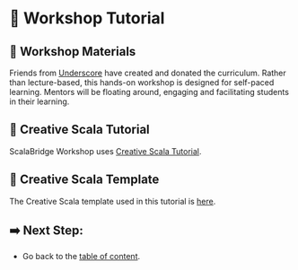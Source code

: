 # :pencil: Workshop Tutorial

## :bookmark_tabs: Workshop Materials
Friends from [Underscore](http://underscore.org) have created and donated the curriculum. Rather than lecture-based, this hands-on workshop is designed for self-paced learning. Mentors will be floating around, engaging and facilitating students in their learning.


## :closed_book: Creative Scala Tutorial
ScalaBridge Workshop uses [Creative Scala Tutorial](http://creativescala.org/creative-scala.html).


## :triangular_ruler: Creative Scala Template
The Creative Scala template used in this tutorial is [here](https://github.com/underscoreio/creative-scala-template).


## :arrow_right: Next Step:
- Go back to the [table of content](../README.md).
